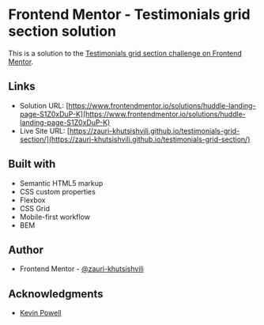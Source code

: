 # Frontend Mentor - Testimonials grid section solution

This is a solution to the [Testimonials grid section challenge on Frontend Mentor](https://www.frontendmentor.io/challenges/testimonials-grid-section-Nnw6J7Un7).

## Links

- Solution URL: [https://www.frontendmentor.io/solutions/huddle-landing-page-S1Z0xDuP-K](https://www.frontendmentor.io/solutions/huddle-landing-page-S1Z0xDuP-K)
- Live Site URL: [https://zauri-khutsishvili.github.io/testimonials-grid-section/](https://zauri-khutsishvili.github.io/testimonials-grid-section/)

## Built with

- Semantic HTML5 markup
- CSS custom properties
- Flexbox
- CSS Grid
- Mobile-first workflow
- BEM

## Author

- Frontend Mentor - [@zauri-khutsishvili](https://www.frontendmentor.io/profile/zauri-khutsishvili)

## Acknowledgments

- [Kevin Powell](https://www.youtube.com/watch?v=rg7Fvvl3taU)